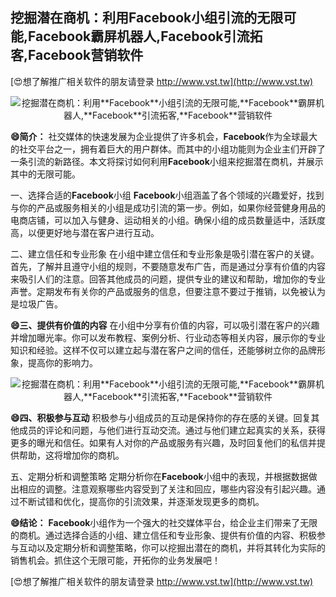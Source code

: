 ## **挖掘潜在商机：利用**Facebook**小组引流的无限可能,**Facebook**霸屏机器人,**Facebook**引流拓客,**Facebook**营销软件**

[😍想了解推广相关软件的朋友请登录 http://www.vst.tw](http://www.vst.tw)

 <center><img src="https://vst.tw/MP4/tuiguang/png/3.png" alt="挖掘潜在商机：利用**Facebook**小组引流的无限可能,**Facebook**霸屏机器人,**Facebook**引流拓客,**Facebook**营销软件"></center>

**😄简介：**
社交媒体的快速发展为企业提供了许多机会，**Facebook**作为全球最大的社交平台之一，拥有着巨大的用户群体。而其中的小组功能则为企业主们开辟了一条引流的新路径。本文将探讨如何利用**Facebook**小组来挖掘潜在商机，并展示其中的无限可能。

一、选择合适的**Facebook**小组
**Facebook**小组涵盖了各个领域的兴趣爱好，找到与你的产品或服务相关的小组是成功引流的第一步。例如，如果你经营健身用品的电商店铺，可以加入与健身、运动相关的小组。确保小组的成员数量适中，活跃度高，以便更好地与潜在客户进行互动。

二、建立信任和专业形象
在小组中建立信任和专业形象是吸引潜在客户的关键。首先，了解并且遵守小组的规则，不要随意发布广告，而是通过分享有价值的内容来吸引人们的注意。回答其他成员的问题，提供专业的建议和帮助，增加你的专业声誉。定期发布有关你的产品或服务的信息，但要注意不要过于推销，以免被认为是垃圾广告。

**😄三、提供有价值的内容**
在小组中分享有价值的内容，可以吸引潜在客户的兴趣并增加曝光率。你可以发布教程、案例分析、行业动态等相关内容，展示你的专业知识和经验。这样不仅可以建立起与潜在客户之间的信任，还能够树立你的品牌形象，提高你的影响力。

 <center><img src="https://vst.tw/MP4/tuiguang/png/2.png" alt="挖掘潜在商机：利用**Facebook**小组引流的无限可能,**Facebook**霸屏机器人,**Facebook**引流拓客,**Facebook**营销软件"></center>

**😄四、积极参与互动**
积极参与小组成员的互动是保持你的存在感的关键。回复其他成员的评论和问题，与他们进行互动交流。通过与他们建立起真实的关系，获得更多的曝光和信任。如果有人对你的产品或服务有兴趣，及时回复他们的私信并提供帮助，这将增加你的商机。

五、定期分析和调整策略
定期分析你在**Facebook**小组中的表现，并根据数据做出相应的调整。注意观察哪些内容受到了关注和回应，哪些内容没有引起兴趣。通过不断试错和优化，提高你的引流效果，并逐渐发现更多的商机。

**😄结论：**
**Facebook**小组作为一个强大的社交媒体平台，给企业主们带来了无限的商机。通过选择合适的小组、建立信任和专业形象、提供有价值的内容、积极参与互动以及定期分析和调整策略，你可以挖掘出潜在的商机，并将其转化为实际的销售机会。抓住这个无限可能，开拓你的业务发展吧！

[😍想了解推广相关软件的朋友请登录 http://www.vst.tw](http://www.vst.tw)



